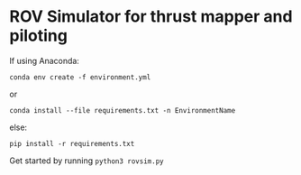 # ROV Simulator for thrust mapper and piloting

If using Anaconda:

`conda env create -f environment.yml`

or

`conda install --file requirements.txt -n EnvironmentName`

else:

`pip install -r requirements.txt` 


Get started by running `python3 rovsim.py`
